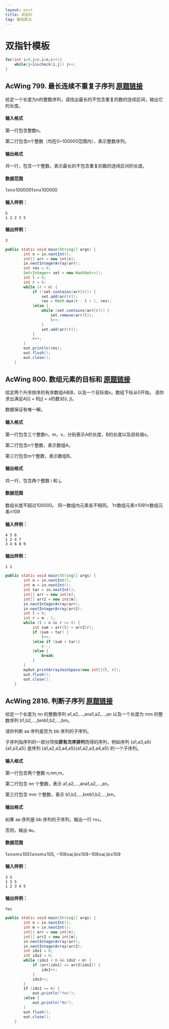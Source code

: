```yaml
---
layout: post
title: 双指针
tag: 基础算法
---
```


# 双指针模板

```java
for(int i=0,j=0,i<n;i++){
    while(j<i&&check(i,j)) j++;
}
```

## AcWing 799. 最长连续不重复子序列   [原题链接](https://www.acwing.com/problem/content/801/)

给定一个长度为n的整数序列，请找出最长的不包含重复的数的连续区间，输出它的长度。

#### 输入格式

第一行包含整数n。

第二行包含n个整数（均在0~100000范围内），表示整数序列。

#### 输出格式

共一行，包含一个整数，表示最长的不包含重复的数的连续区间的长度。

#### 数据范围

1≤n≤1000001≤n≤100000

#### 输入样例：

```
5
1 2 2 3 5
```

#### 输出样例：

```
3
```

```java
public static void main(String[] args) {
        int n = in.nextInt();
        int[] arr = new int[n];
        in.nextIntegerArray(arr);
        int res = 0;
        Set<Integer> set = new HashSet<>();
        int l = 0;
        int r = 0;
        while (r < n) {
            if (!set.contains(arr[r])) {
                set.add(arr[r]);
                res = Math.max(r - l + 1, res);
            }else {
                while (set.contains(arr[r])) {
                    set.remove(arr[l]);
                    l++;
                }
                set.add(arr[r]);
            }
            r++;
        }
        out.println(res);
        out.flush();
        out.close();
    }
```

## AcWing 800. 数组元素的目标和   [原题链接](https://www.acwing.com/problem/content/802/)

给定两个升序排序的有序数组A和B，以及一个目标值x。数组下标从0开始。
请你求出满足A[i] + B[j] = x的数对(i, j)。

数据保证有唯一解。

#### 输入格式

第一行包含三个整数n，m，x，分别表示A的长度，B的长度以及目标值x。

第二行包含n个整数，表示数组A。

第三行包含m个整数，表示数组B。

#### 输出格式

共一行，包含两个整数 i 和 j。

#### 数据范围

数组长度不超过100000。
同一数组内元素各不相同。
1≤数组元素≤1091≤数组元素≤109

#### 输入样例：

```
4 5 6
1 2 4 7
3 4 6 8 9
```

#### 输出样例：

```
1 1
```

```java
public static void main(String[] args) {
        int n = in.nextInt();
        int m = in.nextInt();
        int tar = in.nextInt();
        int[] arr = new int[n];
        int[] arr2 = new int[m];
        in.nextIntegerArray(arr);
        in.nextIntegerArray(arr2);
        int l = 0;
        int r = m - 1;
        while (l < n && r >= 0) {
            int sum = arr[l] + arr2[r];
            if (sum < tar) {
                l++;
            }else if (sum > tar){
                r--;
            }else {
                break;
            }
        }
        myOut.printArrayJoinSpace(new int[]{l, r});
        out.flush();
        out.close();
    }
```

## AcWing 2816. 判断子序列   [原题链接](https://www.acwing.com/problem/content/2818/)

给定一个长度为 nn 的整数序列 a1,a2,…,ana1,a2,…,an 以及一个长度为 mm 的整数序列 b1,b2,…,bmb1,b2,…,bm。

请你判断 aa 序列是否为 bb 序列的子序列。

子序列指序列的一部分项按**原有次序排列**而得的序列，例如序列 {a1,a3,a5}{a1,a3,a5} 是序列 {a1,a2,a3,a4,a5}{a1,a2,a3,a4,a5} 的一个子序列。

#### 输入格式

第一行包含两个整数 n,mn,m。

第二行包含 nn 个整数，表示 a1,a2,…,ana1,a2,…,an。

第三行包含 mm 个整数，表示 b1,b2,…,bmb1,b2,…,bm。

#### 输出格式

如果 aa 序列是 bb 序列的子序列，输出一行 `Yes`。

否则，输出 `No`。

#### 数据范围

1≤n≤m≤1051≤n≤m≤105,
−109≤ai,bi≤109−109≤ai,bi≤109

#### 输入样例：

```
3 5
1 3 5
1 2 3 4 5
```

#### 输出样例：

```
Yes
```

```java
public static void main(String[] args) {
        int n = in.nextInt();
        int m = in.nextInt();
        int[] arr = new int[n];
        int[] arr2 = new int[m];
        in.nextIntegerArray(arr);
        in.nextIntegerArray(arr2);
        int idx1 = 0;
        int idx2 = 0;
        while (idx1 < n && idx2 < m) {
            if (arr[idx1] == arr2[idx2]) {
                idx1++;
            }
            idx2++;
        }
        if (idx1 == n) {
            out.println("Yes");
        }else {
            out.println("No");
        }
        out.flush();
        out.close();
    }
```

